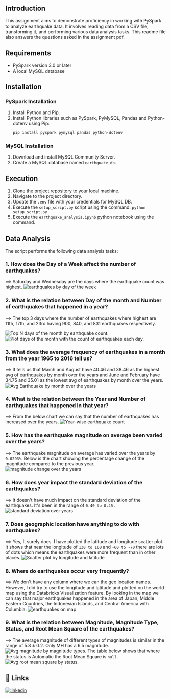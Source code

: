 ## Introduction

This assignment aims to demonstrate proficiency in working with PySpark to analyze earthquake data. It involves reading data from a CSV file, transforming it, and performing various data analysis tasks. This readme file also answers the questions asked in the assignment pdf. 

## Requirements

- PySpark version 3.0 or later
- A local MySQL database

## Installation

### PySpark Installation

1. Install Python and Pip.
2. Install Python libraries such as PySpark, PyMySQL, Pandas and Python-dotenv using Pip:
   ```bash
   pip install pyspark pymysql pandas python-dotenv

   ```

### MySQL Installation

1. Download and install MySQL Community Server.
2. Create a MySQL database named `earthquake_db`.

## Execution

1. Clone the project repository to your local machine.
2. Navigate to the project directory.
3. Update the `.env` file with your credentials for MySQL DB.
4. Execute the `setup_script.py` script using the command: `python setup_script.py`
5. Execute the `earthquake_analysis.ipynb` python notebook using the command.

## Data Analysis

The script performs the following data analysis tasks:


### 1. How does the Day of a Week affect the number of earthquakes?
==> Saturday and Wednesday are the days where the earthquake count was highest. 
![earthquakes by day of the week](https://github.com/ashty3899/earthquake_analysis/assets/67702605/7b0cc9a4-f2ed-467c-94cc-57e35370c025)

### 2. What is the relation between Day of the month and Number of earthquakes that happened in a year?
==> The top 3 days where the number of earthquakes where highest are 11th, 17th, and 23rd having 900, 840, and 831 earthquakes respectively.

![Top N days of the month by earthquake count.](https://github.com/ashty3899/earthquake_analysis/assets/67702605/26c8927b-e159-4aa0-b02d-1c5f42ed09b0)
![Plot days of the month with the count of earthquakes each day.](https://github.com/ashty3899/earthquake_analysis/assets/67702605/ac5eb5a7-9f6c-4b6b-8b28-42e35b6f734d)


### 3. What does the average frequency of earthquakes in a month from the year 1965 to 2016 tell us?
==> It tells us that March and August have 40.46 and 38.46 as the highest avg of earthquakes by month over the years and June and February have 34.75 and 35.01 as the lowest avg of earthquakes by month over the years.
![Avg Earthquake by month over the years](https://github.com/ashty3899/earthquake_analysis/assets/67702605/ee11e0f6-5c89-4690-86eb-d3c7ac4acba1)

### 4. What is the relation between the Year and Number of earthquakes that happened in that year?
==> From the below chart we can say that the number of earthquakes has increased over the years.
![Year-wise earthquake count](https://github.com/ashty3899/earthquake_analysis/assets/67702605/6d82826d-f049-4929-a8eb-17c9bd4e241e)

### 5. How has the earthquake magnitude on average been varied over the years?
==> The earthquake magnitude on average has varied over the years by `0.0293%`.
Below is the chart showing the percentage change of the magnitude compared to the previous year.
![magnitude change over the years](https://github.com/ashty3899/earthquake_analysis/assets/67702605/8e937023-78ed-4bf1-bccb-69309915de2d)


### 6. How does year impact the standard deviation of the earthquakes?
==> It doesn't have much impact on the standard deviation of the earthquakes. It's been in the range of `0.40 to 0.45` . 
![standard deviation over years](https://github.com/ashty3899/earthquake_analysis/assets/67702605/27246318-17e0-4e19-9ecc-b0523fae2fca)


### 7. Does geographic location have anything to do with earthquakes?
==> Yes, It surely does. I have plotted the latitude and longitude scatter plot. It shows that near the longitude of `130 to 160` and `-60 to -70` there are lots of dots which means the earthquakes were more frequent than in other places.
![Scatter plot by longitude and latitude](https://github.com/ashty3899/earthquake_analysis/assets/67702605/ff1b6aab-aa5d-4cce-847a-3ee96f8b74e6)


### 8. Where do earthquakes occur very frequently?
==> We don't have any column where we can the geo location names. However, I did try to use the longitude and latitude and plotted on the world map using the Databricks Visualization feature. By looking in the map we can say that major earthquakes happened in the area of Japan, Middle Eastern Countries, the Indonesian Islands, and Central America with Columbia.
![earthquakes on map](https://github.com/ashty3899/earthquake_analysis/assets/67702605/74092c15-d72f-4ad6-8446-b74d6a1ff007)



### 9. What is the relation between Magnitude, Magnitude Type, Status, and Root Mean Square of the earthquakes?
==> The average magnitude of different types of magnitudes is similar in the range of 5.8 ± 0.2. Only MH has a 6.5 magnitude.
![Avg magnitude by magnitude types.](https://github.com/ashty3899/earthquake_analysis/assets/67702605/07cfacb2-6ecf-42a4-922b-a1f5b4c0496d)
The table below shows that where the status is Automatic the  Root Mean Square is `null`.
![Avg root mean square by status.](https://github.com/ashty3899/earthquake_analysis/assets/67702605/ad108fee-9208-47a1-aa6e-0fe8b185baa4)




## 🔗 Links
[![linkedin](https://img.shields.io/badge/linkedin-0A66C2?style=for-the-badge&logo=linkedin&logoColor=white)](https://www.linkedin.com/in/ashishyadav38/)

